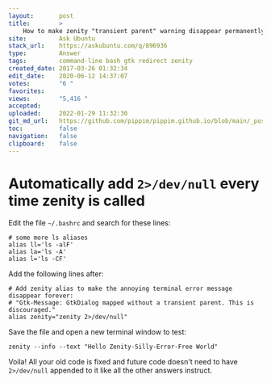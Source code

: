 ```yaml
---
layout:       post
title:        >
    How to make zenity "transient parent" warning disappear permanently
site:         Ask Ubuntu
stack_url:    https://askubuntu.com/q/896936
type:         Answer
tags:         command-line bash gtk redirect zenity
created_date: 2017-03-26 01:32:34
edit_date:    2020-06-12 14:37:07
votes:        "6 "
favorites:    
views:        "5,416 "
accepted:     
uploaded:     2022-01-29 11:32:30
git_md_url:   https://github.com/pippim/pippim.github.io/blob/main/_posts/2017/2017-03-26-How-to-make-zenity-^transient-parent^-warning-disappear-permanently.md
toc:          false
navigation:   false
clipboard:    false
---
```


# Automatically add `2>/dev/null` every time zenity is called

Edit the file `~/.bashrc` and search for these lines:

``` 
# some more ls aliases
alias ll='ls -alF'
alias la='ls -A'
alias l='ls -CF'
```

Add the following lines after:

``` 
# Add zenity alias to make the annoying terminal error message disappear forever:
# "Gtk-Message: GtkDialog mapped without a transient parent. This is discouraged."
alias zenity="zenity 2>/dev/null"
```

Save the file and open a new terminal window to test:

``` 
zenity --info --text "Hello Zenity-Silly-Error-Free World"
```

Voila! All your old code is fixed and future code doesn't need to have `2>/dev/null` appended to it like all the other answers instruct.

